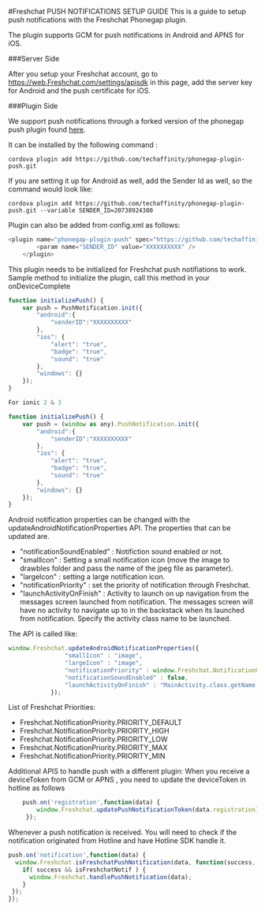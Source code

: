 #Freshchat PUSH NOTIFICATIONS SETUP GUIDE
This is a guide to setup push notifications with the Freshchat Phonegap plugin.

The plugin supports GCM for push notifications in Android and APNS for iOS.

###Server Side 

After you setup your Freshchat account, go to https://web.Freshchat.com/settings/apisdk in this page,
add the server key for Android and the push certificate for iOS.

###Plugin Side

We support push notifications through a forked version of the phonegap push plugin 
found [here](https://github.com/techaffinity/phonegap-plugin-push).

It can be installed by the following command : 
```shell
cordova plugin add https://github.com/techaffinity/phonegap-plugin-push.git
```
If you are setting it up for Android as well, add the Sender Id as well, so the command would look like:
```shell
cordova plugin add https://github.com/techaffinity/phonegap-plugin-push.git --variable SENDER_ID=20738924380
```
Plugin can also be added from config.xml as follows:
```javascript
<plugin name="phonegap-plugin-push" spec="https://github.com/techaffinity/phonegap-plugin-push.git">
        <param name="SENDER_ID" value="XXXXXXXXXX" />
    </plugin>
```

This plugin needs to be initialized for Freshchat push notifiations to work.
Sample method to initialize the plugin, call this method in your onDeviceComplete

```javascript
function initializePush() {
    var push = PushNotification.init({
        "android":{
            "senderID":"XXXXXXXXXX"
        },
        "ios": {
            "alert": "true",
            "badge": "true",
            "sound": "true"
        },
        "windows": {}
    });
}

For ionic 2 & 3 

function initializePush() {
    var push = (window as any).PushNotification.init({
        "android":{
            "senderID":"XXXXXXXXXX"
        },
        "ios": {
            "alert": "true",
            "badge": "true",
            "sound": "true"
        },
        "windows": {}
    });
}

```

Android notification properties can be changed with the updateAndroidNotificationProperties API. The properties that can be updated are.

-  "notificationSoundEnabled" : Notifiction sound enabled or not.
-  "smallIcon" : Setting a small notification icon (move the image to drawbles folder and pass the name of the jpeg file as parameter).
-  "largeIcon" : setting a large notification icon.
-  "notificationPriority" : set the priority of notification through Freshchat.
-  "launchActivityOnFinish" : Activity to launch on up navigation from the messages screen launched from notification. The messages screen will have no activity to navigate up to in the backstack when its launched from notification. Specify the activity class name to be launched.


The API is called like:
    
```javascript
window.Freshchat.updateAndroidNotificationProperties({
                "smallIcon" : "image",
                "largeIcon" : "image",
                "notificationPriority" : window.Freshchat.NotificationPriority.PRIORITY_MAX,
                "notificationSoundEnabled" : false,
                "launchActivityOnFinish" : "MainActivity.class.getName()"
            });
```
List of Freshchat Priorities:

-  Freshchat.NotificationPriority.PRIORITY_DEFAULT
-  Freshchat.NotificationPriority.PRIORITY_HIGH
-  Freshchat.NotificationPriority.PRIORITY_LOW
-  Freshchat.NotificationPriority.PRIORITY_MAX
-  Freshchat.NotificationPriority.PRIORITY_MIN


Additional APIS to handle push with a different plugin: 
When you receive a deviceToken from GCM or APNS , you need to update the deviceToken in hotline as follows

```javascript
    push.on('registration',function(data) {
        window.Freshchat.updatePushNotificationToken(data.registrationId);
     });
```

Whenever a push notification is received. You will need to check if the notification originated from Hotline 
and have Hotline SDK handle it.

```javascript
push.on('notification',function(data) {
  window.Freshchat.isFreshchatPushNotification(data, function(success, isFreshchatNotif) {
    if( success && isFreshchatNotif ) {
      window.Freshchat.handlePushNotification(data);
    }
 });
});
```